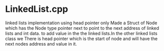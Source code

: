 # LinkedList.cpp
linked lists implementation using head pointer only
 Made a Struct of Node which has the  Node type pointer next to point to the next address of linked lists  and int data. to add value in the  the linked lists.In the other linked lists class we There is head pointer which is the start of node and will have the next nodes address and value in it.
 


